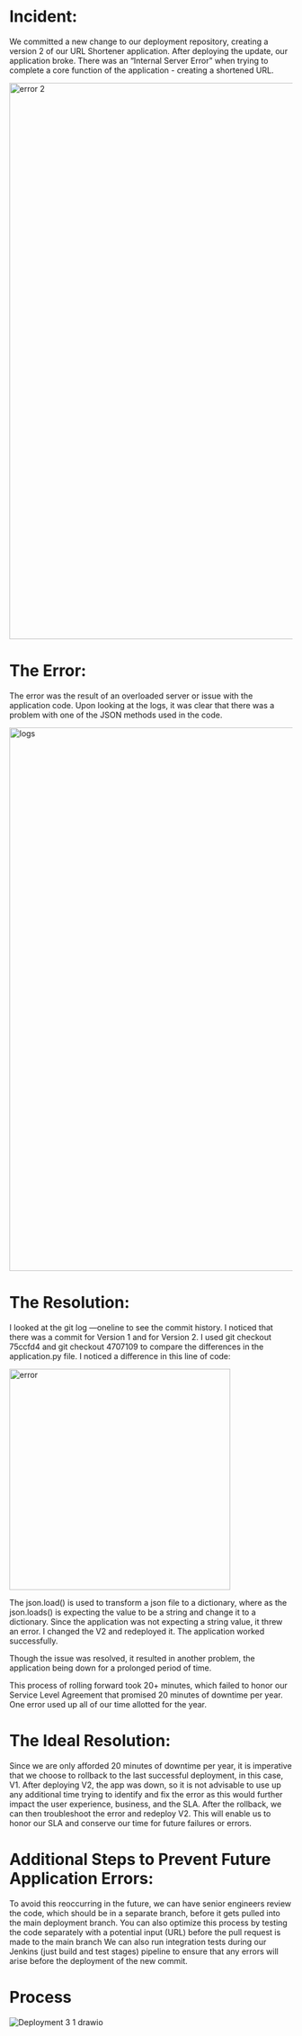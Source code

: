 # Incident:

We committed a new change to our deployment repository, creating a version 2 of our URL Shortener application. After deploying the update, our application broke. There was an “Internal Server Error” when trying to complete a core function of the application - creating a shortened URL.

<img width="989" alt="error 2" src="https://github.com/nalDaniels/Dep3.1/assets/135375665/e012ed0f-c6dd-4666-bc58-a39443aba365">


# The Error:

The error was the result of an overloaded server or issue with the application code. Upon looking at the logs, it was clear that there was a problem with one of the JSON methods used in the code.

<img width="966" alt="logs" src="https://github.com/nalDaniels/Dep3.1/assets/135375665/19436e9e-7556-4a24-b2c1-dfabc4162290">


# The Resolution:

I looked at the git log —oneline to see the commit history. I noticed that there was a commit for Version 1 and for Version 2. I used git checkout 75ccfd4 and git checkout 4707109 to compare the differences in the application.py file. I noticed a difference in this line of code:

<img width="393" alt="error" src="https://github.com/nalDaniels/Dep3.1/assets/135375665/07a3e1dc-4a4a-4c59-a3e3-7a0b12f38e4b">

The json.load() is used to transform a json file to a dictionary, where as the json.loads() is expecting the value to be a string and change it to a dictionary. Since the application was not expecting a string value, it threw an error. I changed the V2 and redeployed it. The application worked successfully. 

Though the issue was resolved, it resulted in another problem, the application being down for a prolonged period of time.

This process of rolling forward took 20+ minutes, which failed to honor our Service Level Agreement that promised 20 minutes of downtime per year. One error used up all of our time allotted for the year. 

# The Ideal Resolution:

Since we are only afforded 20 minutes of downtime per year, it is imperative that we choose to rollback to the last successful deployment, in this case, V1. After deploying V2, the app was down, so it is not advisable to use up any additional time trying to identify and fix the error as this would further impact the user experience, business, and the SLA. After the rollback, we can then troubleshoot the error and redeploy V2. This will enable us to honor our SLA and conserve our time for future failures or errors.

# Additional Steps to Prevent Future Application Errors:

To avoid this reoccurring in the future, we can have senior engineers review the code, which should be in a separate branch, before it gets pulled into the main deployment branch. You  can also optimize this process by testing the code separately with a potential input (URL) before the pull request is made to the main branch  We can also run integration tests during our Jenkins (just build and test stages) pipeline to ensure that any errors will arise before the deployment of the new commit.

# Process
![Deployment 3 1 drawio](https://github.com/nalDaniels/Dep3.1/assets/135375665/89248636-51ba-4d16-9634-b29f86fdce02)

